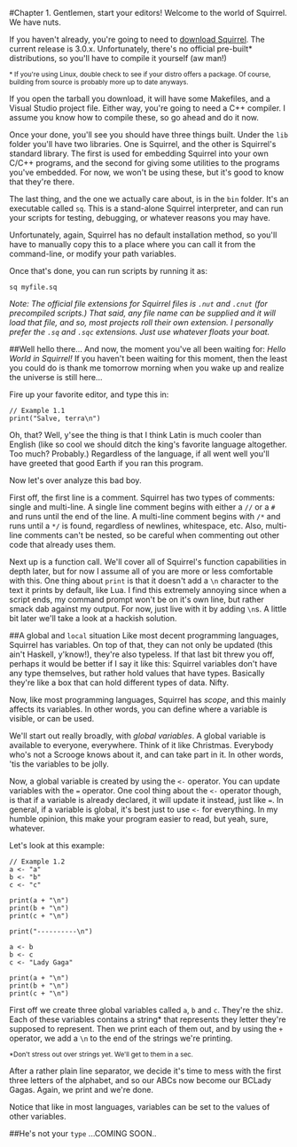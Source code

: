 #Chapter 1. Gentlemen, start your editors!
Welcome to the world of Squirrel. We have nuts.

If you haven't already, you're going to need to [download Squirrel](http://squirrel-lang.org/#download). The current release is 3.0.x. Unfortunately, there's no official pre-built* distributions, so you'll have to compile it yourself (aw man!)

<sup>* If you're using Linux, double check to see if your distro offers a package. Of course, building from source is probably more up to date anyways.</sup>

If you open the tarball you download, it will have some Makefiles, and a Visual Studio project file. Either way, you're going to need a C++ compiler. I assume you know how to compile these, so go ahead and do it now.

Once your done, you'll see you should have three things built. Under the `lib` folder you'll have two libraries. One is Squirrel, and the other is Squirrel's standard library. The first is used for embedding Squirrel into your own C/C++ programs, and the second for giving some utilities to the programs you've embedded. For now, we won't be using these, but it's good to know that they're there.

The last thing, and the one we actually care about, is in the `bin` folder. It's an executable called `sq`. This is a stand-alone Squirrel interpreter, and can run your scripts for testing, debugging, or whatever reasons you may have.

Unfortunately, again, Squirrel has no default installation method, so you'll have to manually copy this to a place where you can call it from the command-line, or modify your path variables.

Once that's done, you can run scripts by running it as:

    sq myfile.sq

_Note: The official file extensions for Squirrel files is `.nut` and `.cnut` (for precompiled scripts.) That said, any file name can be supplied and it will load that file, and so, most projects roll their own extension. I personally prefer the `.sq` and `.sqc` extensions. Just use whatever floats your boat._

##Well hello there...
And now, the moment you've all been waiting for: _Hello World in Squirrel!_ If you haven't been waiting for this moment, then the least you could do is thank me tomorrow morning when you wake up and realize the universe is still here...

Fire up your favorite editor, and type this in:

    // Example 1.1
    print("Salve, terra\n")

Oh, that? Well, y'see the thing is that I think Latin is much cooler than English (like so cool we should ditch the king's favorite language altogether. Too much? Probably.) Regardless of the language, if all went well you'll have greeted that good Earth if you ran this program.

Now let's over analyze this bad boy.

First off, the first line is a comment. Squirrel has two types of comments: single and multi-line. A single line comment begins with either a `//` or a `#` and runs until the end of the line. A multi-line comment begins with `/*` and runs until a `*/` is found, regardless of newlines, whitespace, etc. Also, multi-line comments can't be nested, so be careful when commenting out other code that already uses them.

Next up is a function call. We'll cover all of Squirrel's function capabilities in depth later, but for now I assume all of you are more or less comfortable with this. One thing about `print` is that it doesn't add a `\n` character to the text it prints by default, like Lua. I find this extremely annoying since when a script ends, my command prompt won't be on it's own line, but rather smack dab against my output. For now, just live with it by adding `\n`s. A little bit later we'll take a look at a hackish solution.

##A global and `local` situation
Like most decent programming languages, Squirrel has variables. On top of that, they can not only be updated (this ain't Haskell, y'know!), they're also typeless. If that last bit threw you off, perhaps it would be better if I say it like this: Squirrel variables don't have any type themselves, but rather hold values that have types. Basically they're like a box that can hold different types of data. Nifty.

Now, like most programming languages, Squirrel has _scope_, and this mainly affects its variables. In other words, you can define where a variable is visible, or can be used.

We'll start out really broadly, with _global variables_. A global variable is available to everyone, everywhere. Think of it like Christmas. Everybody who's not a Scrooge knows about it, and can take part in it. In other words, 'tis the variables to be jolly.

Now, a global variable is created by using the `<-` operator. You can update variables with the `=` operator. One cool thing about the `<-` operator though, is that if a variable is already declared, it will update it instead, just like `=`. In general, if a variable is global, it's best just to use `<-` for everything. In my humble opinion, this make your program easier to read, but yeah, sure, whatever.

Let's look at this example: 

    // Example 1.2
    a <- "a"
    b <- "b"
    c <- "c"

    print(a + "\n")
    print(b + "\n")
    print(c + "\n")

    print("----------\n")

    a <- b
    b <- c 
    c <- "Lady Gaga"

    print(a + "\n")
    print(b + "\n")
    print(c + "\n")

First off we create three global variables called `a`, `b` and `c`. They're the shiz. Each of these variables contains a string* that represents they letter they're supposed to represent. Then we print each of them out, and by using the `+` operator, we add a `\n` to the end of the strings we're printing. 

<sup>*Don't stress out over strings yet. We'll get to them in a sec.</sup>

After a rather plain line separator, we decide it's time to mess with the first three letters of the alphabet, and so our ABCs now become our BCLady Gagas. Again, we print and we're done.

Notice that like in most languages, variables can be set to the values of other variables. 

##He's not your `type`
...COMING SOON..
